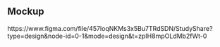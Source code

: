 <h2>Mockup</h2>
https://www.figma.com/file/457loqNKMs3x5Bu7TRdSDN/StudyShare?type=design&node-id=0-1&mode=design&t=zpIH8mpOLdMb2fWt-0
